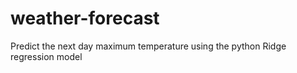 # weather-forecast
Predict the next day maximum temperature using the python Ridge regression model
